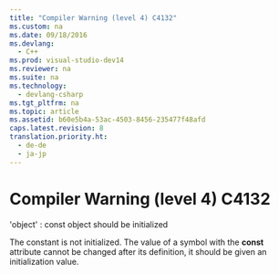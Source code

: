```yaml
---
title: "Compiler Warning (level 4) C4132"
ms.custom: na
ms.date: 09/18/2016
ms.devlang: 
  - C++
ms.prod: visual-studio-dev14
ms.reviewer: na
ms.suite: na
ms.technology: 
  - devlang-csharp
ms.tgt_pltfrm: na
ms.topic: article
ms.assetid: b60e5b4a-53ac-4503-8456-235477f48afd
caps.latest.revision: 8
translation.priority.ht: 
  - de-de
  - ja-jp
---
```

# Compiler Warning (level 4) C4132
'object' : const object should be initialized  
  
 The constant is not initialized. The value of a symbol with the **const** attribute cannot be changed after its definition, it should be given an initialization value.